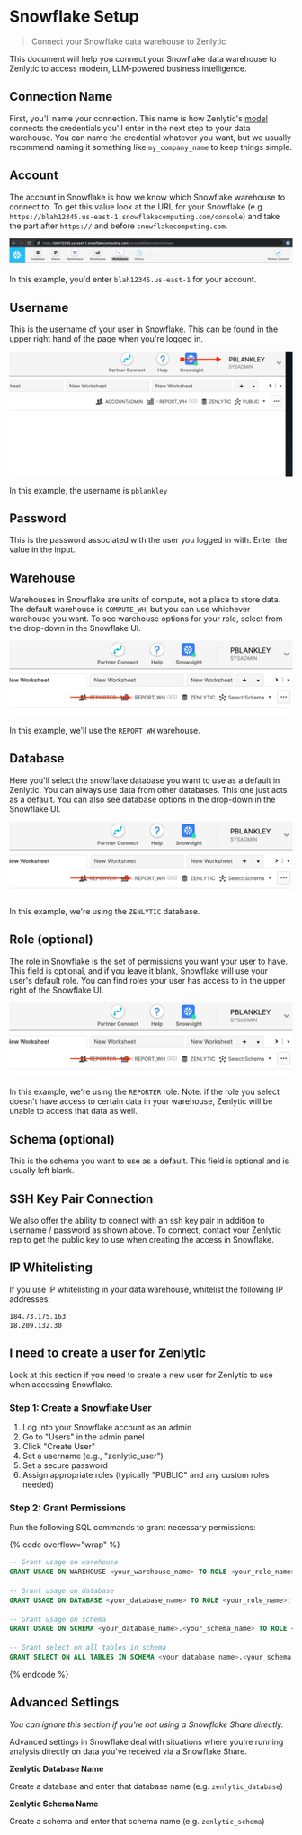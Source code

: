 # Snowflake Setup

> Connect your Snowflake data warehouse to Zenlytic

This document will help you connect your Snowflake data warehouse to Zenlytic to access modern, LLM-powered business intelligence.

## Connection Name

First, you'll name your connection. This name is how Zenlytic's [model](../5_data_modeling/model/) connects the credentials you'll enter in the next step to your data warehouse. You can name the credential whatever you want, but we usually recommend naming it something like `my_company_name` to keep things simple.

## Account

The account in Snowflake is how we know which Snowflake warehouse to connect to. To get this value look at the URL for your Snowflake (e.g. `https://blah12345.us-east-1.snowflakecomputing.com/console`) and take the part after `https://` and before `snowflakecomputing.com`.

![Snowflake Setup 1](../assets/7_data_sources/snowflake-setup-1.png)

In this example, you'd enter `blah12345.us-east-1` for your account.

## Username

This is the username of your user in Snowflake. This can be found in the upper right hand of the page when you're logged in.

![Snowflake Setup 2](../assets/7_data_sources/snowflake-setup-2.png)

In this example, the username is `pblankley`

## Password

This is the password associated with the user you logged in with. Enter the value in the input.

## Warehouse

Warehouses in Snowflake are units of compute, not a place to store data. The default warehouse is `COMPUTE_WH`, but you can use whichever warehouse you want. To see warehouse options for your role, select from the drop-down in the Snowflake UI.

![Snowflake Setup 3](../assets/7_data_sources/snowflake-setup-3.png)

In this example, we'll use the `REPORT_WH` warehouse.

## Database

Here you'll select the snowflake database you want to use as a default in Zenlytic. You can always use data from other databases. This one just acts as a default. You can also see database options in the drop-down in the Snowflake UI.

![Snowflake Setup 3](../assets/7_data_sources/snowflake-setup-3.png)

In this example, we're using the `ZENLYTIC` database.

## Role (optional)

The role in Snowflake is the set of permissions you want your user to have. This field is optional, and if you leave it blank, Snowflake will use your user's default role. You can find roles your user has access to in the upper right of the Snowflake UI.

![Snowflake Setup 3](../assets/7_data_sources/snowflake-setup-3.png)

In this example, we're using the `REPORTER` role. Note: if the role you select doesn't have access to certain data in your warehouse, Zenlytic will be unable to access that data as well.

## Schema (optional)

This is the schema you want to use as a default. This field is optional and is usually left blank.

## SSH Key Pair Connection

We also offer the ability to connect with an ssh key pair in addition to username / password as shown above. To connect, contact your Zenlytic rep to get the public key to use when creating the access in Snowflake.

## IP Whitelisting

If you use IP whitelisting in your data warehouse, whitelist the following IP addresses:

```
184.73.175.163 
18.209.132.30
```

## I need to create a user for Zenlytic

Look at this section if you need to create a new user for Zenlytic to use when accessing Snowflake.

### Step 1: Create a Snowflake User

1. Log into your Snowflake account as an admin
2. Go to "Users" in the admin panel
3. Click "Create User"
4. Set a username (e.g., "zenlytic\_user")
5. Set a secure password
6. Assign appropriate roles (typically "PUBLIC" and any custom roles needed)

### Step 2: Grant Permissions

Run the following SQL commands to grant necessary permissions:

{% code overflow="wrap" %}
```sql
-- Grant usage on warehouse
GRANT USAGE ON WAREHOUSE <your_warehouse_name> TO ROLE <your_role_name>;

-- Grant usage on database
GRANT USAGE ON DATABASE <your_database_name> TO ROLE <your_role_name>;

-- Grant usage on schema
GRANT USAGE ON SCHEMA <your_database_name>.<your_schema_name> TO ROLE <your_role_name>;

-- Grant select on all tables in schema
GRANT SELECT ON ALL TABLES IN SCHEMA <your_database_name>.<your_schema_name> TO ROLE <your_role_name>;
```
{% endcode %}

## Advanced Settings

_You can ignore this section if you're not using a Snowflake Share directly._

Advanced settings in Snowflake deal with situations where you're running analysis directly on data you've received via a Snowflake Share.

**Zenlytic Database Name**

Create a database and enter that database name (e.g. `zenlytic_database`)

**Zenlytic Schema Name**

Create a schema and enter that schema name (e.g. `zenlytic_schema`)
